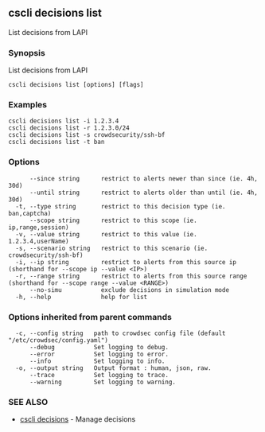 ## cscli decisions list

List decisions from LAPI

### Synopsis

List decisions from LAPI

```
cscli decisions list [options] [flags]
```

### Examples

```
cscli decisions list -i 1.2.3.4
cscli decisions list -r 1.2.3.0/24
cscli decisions list -s crowdsecurity/ssh-bf
cscli decisions list -t ban

```

### Options

```
      --since string      restrict to alerts newer than since (ie. 4h, 30d)
      --until string      restrict to alerts older than until (ie. 4h, 30d)
  -t, --type string       restrict to this decision type (ie. ban,captcha)
      --scope string      restrict to this scope (ie. ip,range,session)
  -v, --value string      restrict to this value (ie. 1.2.3.4,userName)
  -s, --scenario string   restrict to this scenario (ie. crowdsecurity/ssh-bf)
  -i, --ip string         restrict to alerts from this source ip (shorthand for --scope ip --value <IP>)
  -r, --range string      restrict to alerts from this source range (shorthand for --scope range --value <RANGE>)
      --no-simu           exclude decisions in simulation mode
  -h, --help              help for list
```

### Options inherited from parent commands

```
  -c, --config string   path to crowdsec config file (default "/etc/crowdsec/config.yaml")
      --debug           Set logging to debug.
      --error           Set logging to error.
      --info            Set logging to info.
  -o, --output string   Output format : human, json, raw.
      --trace           Set logging to trace.
      --warning         Set logging to warning.
```

### SEE ALSO

* [cscli decisions](cscli_decisions.md)	 - Manage decisions


